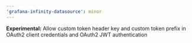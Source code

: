 ```yaml
---
'grafana-infinity-datasource': minor
---
```


**Experimental:** Allow custom token header key and custom token prefix in OAuth2 client credentials and OAuth2 JWT authentication
